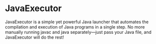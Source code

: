 # JavaExecutor
JavaExecutor is a simple yet powerful Java launcher that automates the compilation and execution of Java programs in a single step. No more manually running javac and java separately—just pass your Java file, and JavaExecutor will do the rest!
